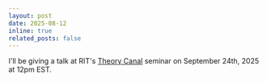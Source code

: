 ```yaml
---
layout: post
date: 2025-08-12
inline: true
related_posts: false
---
```


I'll be giving a talk at RIT's [Theory Canal](https://www.cs.rit.edu/~eh/TC/seminar.html) 
seminar on September 24th, 2025 at 12pm EST.
